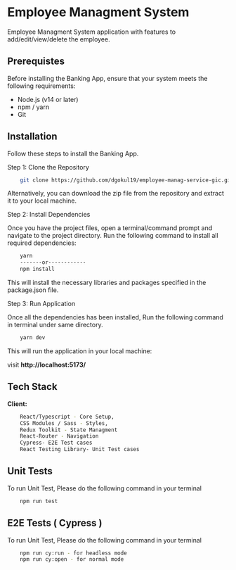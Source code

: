 
# Employee Managment System

Employee Managment System application with features to add/edit/view/delete the employee.

## Prerequistes
Before installing the Banking App, ensure that your system meets the following requirements:

- Node.js (v14 or later)
- npm / yarn  
- Git



## Installation

Follow these steps to install the Banking App.

Step 1: Clone the Repository

```bash
    git clone https://github.com/dgokul19/employee-manag-service-gic.git
```
Alternatively, you can download the zip file from the repository and extract it to your local machine.

Step 2: Install Dependencies

Once you have the project files, open a terminal/command prompt and navigate to the project directory. Run the following command to install all required dependencies:

```bash
    yarn  
    -------or------------
    npm install
```
This will install the necessary libraries and packages specified in the package.json file.


Step 3: Run Application

Once all the dependencies has been installed,  Run the following command in terminal under same directory.

```bash
    yarn dev
```

This will run the application in your local machine:

visit **http://localhost:5173/**



## Tech Stack

**Client:** 
```bash
    React/Typescript - Core Setup,
    CSS Modules / Sass - Styles, 
    Redux Toolkit - State Managment
    React-Router - Navigation
    Cypress- E2E Test cases
    React Testing Library- Unit Test cases
```


## Unit Tests

To run Unit Test, Please do the following command in your terminal

```bash
    npm run test
```



## E2E Tests ( Cypress )

To run Unit Test, Please do the following command in your terminal

```bash
    npm run cy:run - for headless mode
    npm run cy:open - for normal mode
```
